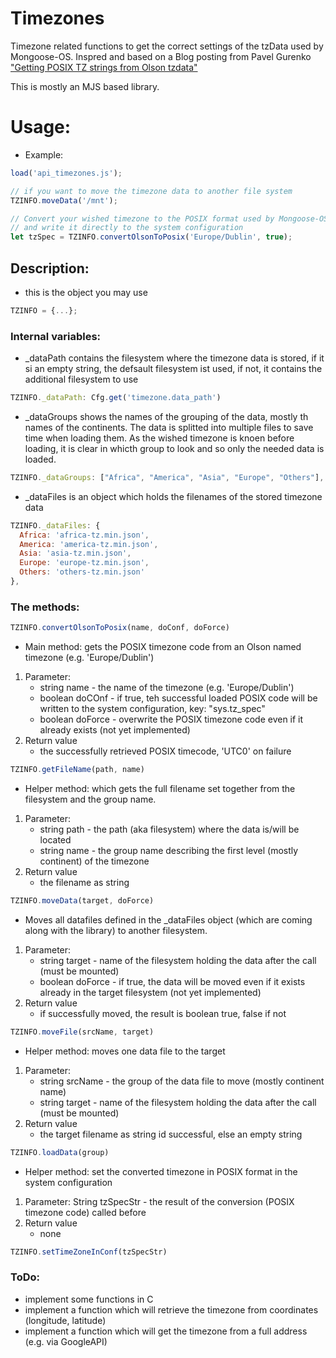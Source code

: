 # Timezones
Timezone related functions to get the correct settings of the tzData used by Mongoose-OS.
Inspred and based on a Blog posting from Pavel Gurenko ["Getting POSIX TZ strings from Olson tzdata"](http://www.pavelgurenko.com/2017/05/getting-posix-tz-strings-from-olson.html)

This is mostly an MJS based library.

# Usage:

- Example:

```JAVASCRIPT
load('api_timezones.js');

// if you want to move the timezone data to another file system
TZINFO.moveData('/mnt');

// Convert your wished timezone to the POSIX format used by Mongoose-OS
// and write it directly to the system configuration
let tzSpec = TZINFO.convertOlsonToPosix('Europe/Dublin', true);
```

## Description:

- this is the object you may use
```javascript
TZINFO = {...};
```
### Internal variables:

* _dataPath contains the filesystem where the timezone data is stored, if it si an empty string, the defsault filesystem ist used, if not, it contains the additional filesystem to use
```javascript
TZINFO._dataPath: Cfg.get('timezone.data_path')
```
* _dataGroups shows the names of the grouping of the data, mostly th names of the continents. The data is splitted into multiple files to save time when loading them. As the wished timezone is knoen before loading, it is clear in whicth group to look and so only the needed data is loaded.
```javascript
TZINFO._dataGroups: ["Africa", "America", "Asia", "Europe", "Others"],
```
* _dataFiles is an object which holds the filenames of the stored timezone data
```javascript
TZINFO._dataFiles: {
  Africa: 'africa-tz.min.json',
  America: 'america-tz.min.json',
  Asia: 'asia-tz.min.json',
  Europe: 'europe-tz.min.json',
  Others: 'others-tz.min.json'
},
```
### The methods:
```javascript
TZINFO.convertOlsonToPosix(name, doConf, doForce)
```	
* Main method: gets the POSIX timezone code from an Olson named timezone (e.g. 'Europe/Dublin')
1. Parameter:
	* string name - the name of the timezone (e.g. 'Europe/Dublin')
	* boolean doCOnf - if true, teh successful loaded POSIX code will be written to the system configuration, key: "sys.tz_spec"
	* boolean doForce - overwrite the POSIX timezone code even if it already exists (not yet implemented)
2. Return value
	* the successfully retrieved POSIX timecode, 'UTC0' on failure
```javascript
TZINFO.getFileName(path, name)
```	
* Helper method: which gets the full filename set together from the filesystem and the group name.
1. Parameter:
	* string path - the path (aka filesystem) where the data is/will be located
	* string name - the group name describing the first level (mostly continent) of the timezone
2. Return value
	* the filename as string
```javascript
TZINFO.moveData(target, doForce)
```	
* Moves all datafiles defined in the _dataFiles object (which are coming along with the library) to another filesystem.
1. Parameter:
	* string target - name of the filesystem holding the data after the call (must be mounted)
	* boolean doForce - if true, the data will be moved even if it exists already in the target filesystem (not yet implemented)
2. Return value
	* if successfully moved, the result is boolean true, false if not
```javascript
TZINFO.moveFile(srcName, target)
```	
* Helper method: moves one data file to the target
1. Parameter:
	* string srcName - the group of the data file to move (mostly continent name)
	* string target - name of the filesystem holding the data after the call (must be mounted)
2. Return value
	* the target filename as string id successful, else an empty string
```javascript
TZINFO.loadData(group)
```	
* Helper method: set the converted timezone in POSIX format in the system configuration
1. Parameter: String tzSpecStr - the result of the conversion (POSIX timezone code) called before
2. Return value
	* none
```javascript
TZINFO.setTimeZoneInConf(tzSpecStr)
```	
### ToDo:
* implement some functions in C
* implement a function which will retrieve the timezone from coordinates (longitude, latitude)
* implement a function which will get the timezone from a full address (e.g. via GoogleAPI)
